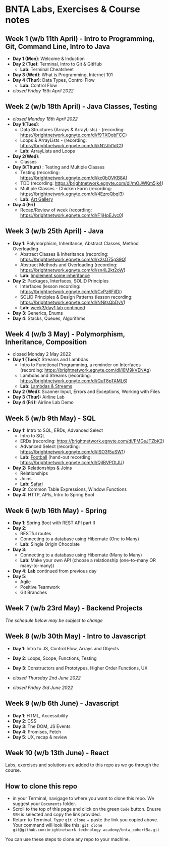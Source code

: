 # BNTA Labs, Exercises & Course notes

## Week 1 (w/b 11th April) - Intro to Programming, Git, Command Line, Intro to Java
- **Day 1 (Mon)**: Welcome & Induction
- **Day 2 (Tue)**: Terminal, Intro to Git & GitHub
    - **Lab**: Terminal Cheatsheet
- **Day 3 (Wed)**: What is Programming, Internet 101
- **Day 4 (Thur)**: Data Types, Control Flow
    - **Lab**: Control Flow
- *closed Friday 15th April 2022*

## Week 2 (w/b 18th April) - Java Classes, Testing
- *closed Monday 18th April 2022*
- **Day 1(Tues)**: 
    - Data Structures (Arrays & ArrayLists) - (recording: https://brightnetwork.egnyte.com/dl/f9TXOobFCC)
    - Loops & ArrayLists - (recording: https://brightnetwork.egnyte.com/dl/kN2Jhl1dC1)
    - **Lab:** ArrayLists and Loops
- **Day 2(Wed)**: 
    - Classes
- **Day 3(Thurs)** : Testing and Multiple Classes
    - Testing (recording: https://brightnetwork.egnyte.com/dl/kc0bOVKB8A)
    - TDD (recording: https://brightnetwork.egnyte.com/dl/mOJWKm5jk4)
    - Multiple Classes - Chicken Farm (recording: https://brightnetwork.egnyte.com/dl/4EzroQbqI3)
    - **Lab:** [Art Gallery](https://github.com/brightnetwork-technology-academy/bnta_cohort5a/tree/main/week_02/day_03/lab-multiple-classes-art-gallery)
- **Day 4 (Fri)**
    - Recap/Review of week (recording: https://brightnetwork.egnyte.com/dl/F1jHpEJvc0)

## Week 3 (w/b 25th April) - Java
- **Day 1**: Polymorphism, Inheritance, Abstract Classes, Method Overloading
    - Abstract Classes & Inheritance (recording: https://brightnetwork.egnyte.com/dl/x2sO75gS9Q)
    - Abstract Methods and Overloading (recording: https://brightnetwork.egnyte.com/dl/sn4L2kt2oW)
    - **Lab**: [Implement some inheritance](https://github.com/brightnetwork-technology-academy/bnta_cohort5a/tree/main/week_03/day_01/lab-polymorphism)
- **Day 2**: Packages, Interfaces, SOLID Principles
    - Interfaces (lesson recording: https://brightnetwork.egnyte.com/dl/CvPz6FiIDi)
    - SOLID Principles & Design Patterns (lesson recording: https://brightnetwork.egnyte.com/dl/NNjtsQbDyV)
    - **Lab**: [week3/day1 lab continued](https://github.com/brightnetwork-technology-academy/bnta_cohort5a/tree/main/week_03/day_01/lab-polymorphism)
- **Day 3**: Generics, Enums
- **Day 4**: Stacks, Queues, Algorithms


## Week 4 (w/b 3 May) - Polymorphism, Inheritance, Composition
- closed Monday 2 May 2022
- **Day 1 (Tues):** Streams and Lambdas
    - Intro to Functional Programming, a reminder on Interfaces (recording: https://brightnetwork.egnyte.com/dl/l6M9kVENAg)
    - Lambdas and Streams (recording: https://brightnetwork.egnyte.com/dl/QuT8pTAML6)
    - **Lab**: [Lambdas & Streams](https://github.com/brightnetwork-technology-academy/bnta_cohort5a/tree/main/week_04/day_01/lab-streamapi-CORRECT/start_code_lab_stream_api)
- **Day 2 (Wed):** Scanner Input, Errors and Exceptions, Working with Files
- **Day 3 (Thur):** Airline Lab
- **Day 4 (Fri):** Airline Lab Demo

## Week 5 (w/b 9th May) - SQL
- **Day 1:** Intro to SQL, ERDs, Advanced Select
    - Intro to SQL
    - ERDs (recording: https://brightnetwork.egnyte.com/dl/FMGsJTZbK2)
    - Advanced Select (recording: https://brightnetwork.egnyte.com/dl/ISO3f5uSW1)
    - **Lab**: [Football](week_05/day_01/task01_football_matches/) (hand-out recording: https://brightnetwork.egnyte.com/dl/QjIBVPOtJU)
- **Day 2:** Relationships & Joins
    - Relationships
    - Joins
    - **Lab**: [Safari](week_05/day_02/safari_lab)
- **Day 3:** Common Table Expressions, Window Functions
- **Day 4:** HTTP, APIs, Intro to Spring Boot

## Week 6 (w/b 16th May) - Spring 
- **Day 1**: Spring Boot with REST API part II
- **Day 2**: 
    - RESTful routes
    - Connecting to a database using Hibernate (One to Many)
    - **Lab**: Single Origin Chocolate
- **Day 3**: 
    - Connecting to a database using Hibernate (Many to Many)
    - **Lab**: Make your own API (choose a relationship (one-to-many OR many-to-many))
- **Day 4**: **Lab** continued from previous day
- **Day 5**:
    - Agile
    - Positive Teamwork
    - Git Branches

## Week 7 (w/b 23rd May) - Backend Projects

*The schedule below may be subject to change*
## Week 8 (w/b 30th May) - Intro to Javascript
- **Day 1**: Intro to JS, Control Flow, Arrays and Objects
- **Day 2**: Loops, Scope, Functions, Testing
- **Day 3**: Constructors and Prototypes, Higher Order Functions, UX

- *closed Thursday 2nd June 2022*
- *closed Friday 3rd June 2022*

## Week 9 (w/b 6th June) - Javascript
- **Day 1**: HTML, Accessibility
- **Day 2**: CSS
- **Day 3**: The DOM, JS Events
- **Day 4**: Promises, Fetch
- **Day 5**: UX, recap & review

## Week 10 (w/b 13th June) - React


 Labs, exercises and solutions are added to this repo as we go through the course.

 ## How to clone this repo

 - in your Terminal, navigage to where you want to clone this repo. We suggest your `Documents` folder.
 - Scroll to the top of this page and click on the green `Code` button. Enusre `SSH` is selected and copy the link provided.
 - Return to Terminal. Type `git clone` + paste the link you copied above. Your command will look like this:
 `git clone git@github.com:brightnetwork-technology-academy/bnta_cohort5a.git`

 You can use these steps to clone any repo to your machine.

 
